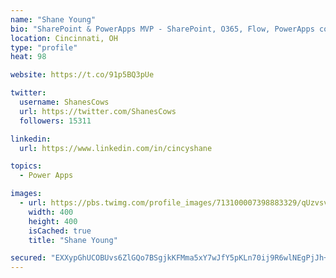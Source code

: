 ```yaml
---
name: "Shane Young"
bio: "SharePoint & PowerApps MVP - SharePoint, O365, Flow, PowerApps consulting? @PowerApps911 | Pure Snark? You found it."
location: Cincinnati, OH
type: "profile"
heat: 98

website: https://t.co/91p5BQ3pUe

twitter:
  username: ShanesCows
  url: https://twitter.com/ShanesCows
  followers: 15311

linkedin:
  url: https://www.linkedin.com/in/cincyshane

topics:
  - Power Apps

images:
  - url: https://pbs.twimg.com/profile_images/713100007398883329/qUzvsvQ3_400x400.jpg
    width: 400
    height: 400
    isCached: true
    title: "Shane Young"

secured: "EXXypGhUCOBUvs6ZlGQo7BSgjkKFMma5xY7wJfY5pKLn70ij9R6wlNEgPjJh+z7N6BYJqE+HClUhsvb6mqh3eqvSbmUC64rSkuXwRrnhNoJuKSdLW3zainA9nHZiI4b7koGy52iQNe15OT3fAcIcIpC8FpzqRI2HB1kMP3JUikuJRs9LHnXgZtlRDAGHguXl7KFjDGQ1srbd9sz9Bu+B+DfnB3JModsxH2Wd497s+N+L92NqKftxG0YldGgXOz9v/ZXJ2ASy5FlSaHUBIpyzL9DVvGHiSDAVBEOY0y1XsINyr0gbw40Y/GC6eOKTpgtHsiUMDjIlNaqC1VwFe9VifXTZQbVX8rKdtamnZoVrCa+UyM3mmUkHJl1f0bLDOoWomt+NgQmSuaTTzWEdYHlL06mmp6RLDRR1YsIgtGQNsuc=;9Zn5pZdrnp3A9aBktnykww=="
---
```



